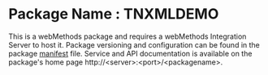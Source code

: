 # Package Name : TNXMLDEMO
This is a webMethods package and requires a webMethods Integration Server to host it. Package versioning and configuration can be found in the package [manifest](./TNXMLDEMO/manifest.v3) file. Service and API documentation is available on the package's home page http://&lt;server&gt;:&lt;port&gt;/&lt;packagename>.